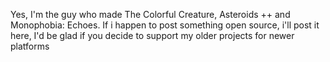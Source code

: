 Yes, I'm the guy who made The Colorful Creature, Asteroids ++ and Monophobia: Echoes.
If i happen to post something open source, i'll post it here, I'd be glad if you decide to support my older projects for newer platforms
